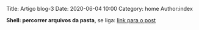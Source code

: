Title: Artigo blog-3
Date: 2020-06-04 10:00
Category: home
Author:index

**Shell: percorrer arquivos da pasta**,
se liga: 
[link para o post](https://perceubertoletti.blogspot.com/2020/06/como-percorrer-todos-os-arquivos-de-uma.html)